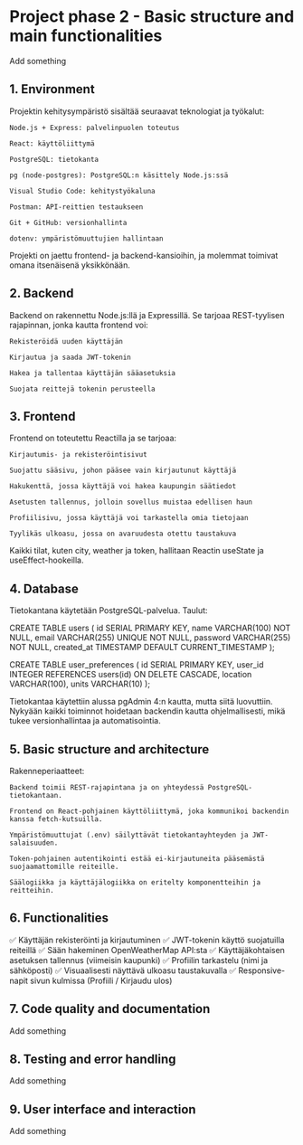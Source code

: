 # Project phase 2 - Basic structure and main functionalities

Add something

## 1. Environment

Projektin kehitysympäristö sisältää seuraavat teknologiat ja työkalut:

    Node.js + Express: palvelinpuolen toteutus

    React: käyttöliittymä

    PostgreSQL: tietokanta

    pg (node-postgres): PostgreSQL:n käsittely Node.js:ssä

    Visual Studio Code: kehitystyökaluna

    Postman: API-reittien testaukseen

    Git + GitHub: versionhallinta

    dotenv: ympäristömuuttujien hallintaan

Projekti on jaettu frontend- ja backend-kansioihin, ja molemmat toimivat omana itsenäisenä yksikkönään.

## 2. Backend

Backend on rakennettu Node.js:llä ja Expressillä. Se tarjoaa REST-tyylisen rajapinnan, jonka kautta frontend voi:

    Rekisteröidä uuden käyttäjän

    Kirjautua ja saada JWT-tokenin

    Hakea ja tallentaa käyttäjän sääasetuksia

    Suojata reittejä tokenin perusteella

## 3. Frontend

Frontend on toteutettu Reactilla ja se tarjoaa:

    Kirjautumis- ja rekisteröintisivut

    Suojattu sääsivu, johon pääsee vain kirjautunut käyttäjä

    Hakukenttä, jossa käyttäjä voi hakea kaupungin säätiedot

    Asetusten tallennus, jolloin sovellus muistaa edellisen haun

    Profiilisivu, jossa käyttäjä voi tarkastella omia tietojaan

    Tyylikäs ulkoasu, jossa on avaruudesta otettu taustakuva

Kaikki tilat, kuten city, weather ja token, hallitaan Reactin useState ja useEffect-hookeilla.



## 4. Database

Tietokantana käytetään PostgreSQL-palvelua. Taulut:

CREATE TABLE users (
  id SERIAL PRIMARY KEY,
  name VARCHAR(100) NOT NULL,
  email VARCHAR(255) UNIQUE NOT NULL,
  password VARCHAR(255) NOT NULL,
  created_at TIMESTAMP DEFAULT CURRENT_TIMESTAMP
);

CREATE TABLE user_preferences (
  id SERIAL PRIMARY KEY,
  user_id INTEGER REFERENCES users(id) ON DELETE CASCADE,
  location VARCHAR(100),
  units VARCHAR(10)
);

Tietokantaa käytettiin alussa pgAdmin 4:n kautta, mutta siitä luovuttiin. Nykyään kaikki toiminnot hoidetaan backendin kautta ohjelmallisesti, mikä tukee versionhallintaa ja automatisointia.

## 5. Basic structure and architecture

Rakenneperiaatteet:

    Backend toimii REST-rajapintana ja on yhteydessä PostgreSQL-tietokantaan.

    Frontend on React-pohjainen käyttöliittymä, joka kommunikoi backendin kanssa fetch-kutsuilla.

    Ympäristömuuttujat (.env) säilyttävät tietokantayhteyden ja JWT-salaisuuden.

    Token-pohjainen autentikointi estää ei-kirjautuneita pääsemästä suojaamattomille reiteille.

    Säälogiikka ja käyttäjälogiikka on eritelty komponentteihin ja reitteihin.

## 6. Functionalities

✅ Käyttäjän rekisteröinti ja kirjautuminen
✅ JWT-tokenin käyttö suojatuilla reiteillä
✅ Sään hakeminen OpenWeatherMap API:sta
✅ Käyttäjäkohtaisen asetuksen tallennus (viimeisin kaupunki)
✅ Profiilin tarkastelu (nimi ja sähköposti)
✅ Visuaalisesti näyttävä ulkoasu taustakuvalla
✅ Responsive-napit sivun kulmissa (Profiili / Kirjaudu ulos)

## 7. Code quality and documentation

Add something

## 8. Testing and error handling

Add something

## 9. User interface and interaction

Add something
